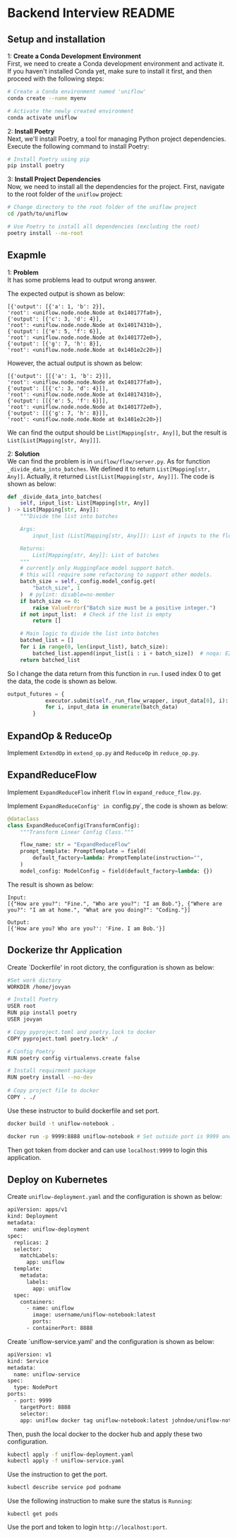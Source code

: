 # Backend Interview README
## Setup and installation
1: **Create a Conda Development Environment**\
    First, we need to create a Conda development environment and activate it. If you haven't installed Conda yet, make sure to install it first, and then proceed with the following steps:

```bash
# Create a Conda environment named 'uniflow'
conda create --name myenv

# Activate the newly created environment
conda activate uniflow
```
    
2: **Install Poetry**\
    Next, we'll install Poetry, a tool for managing Python project dependencies. Execute the following command to install Poetry:
    
```bash
# Install Poetry using pip
pip install poetry
```

3: **Install Project Dependencies**\
    Now, we need to install all the dependencies for the project. First, navigate to the root folder of the `uniflow` project:

```bash
# Change directory to the root folder of the uniflow project
cd /path/to/uniflow

# Use Poetry to install all dependencies (excluding the root)
poetry install --no-root
```
    
## Exapmle
1: **Problem**\
It has some problems lead to output wrong answer.
    
The expected output is shown as below:
```
[{'output': [{'a': 1, 'b': 2}],
'root': <uniflow.node.node.Node at 0x140177fa0>},
{'output': [{'c': 3, 'd': 4}],
'root': <uniflow.node.node.Node at 0x140174310>},
{'output': [{'e': 5, 'f': 6}],
'root': <uniflow.node.node.Node at 0x1401772e0>},
{'output': [{'g': 7, 'h': 8}],
'root': <uniflow.node.node.Node at 0x1401e2c20>}]
```
    
However, the actual output is shown as below:
```
[{'output': [[{'a': 1, 'b': 2}]],
'root': <uniflow.node.node.Node at 0x140177fa0>},
{'output': [[{'c': 3, 'd': 4}]],
'root': <uniflow.node.node.Node at 0x140174310>},
{'output': [[{'e': 5, 'f': 6}]],
'root': <uniflow.node.node.Node at 0x1401772e0>},
{'output': [[{'g': 7, 'h': 8}]],
'root': <uniflow.node.node.Node at 0x1401e2c20>}]
```
    
We can find the output should be `List[Mapping[str, Any]]`, but the result is `List[List[Mapping[str, Any]]]`.
    
2: **Solution**\
We can find the problem is in `uniflow/flow/server.py`. As for function  `_divide_data_into_batches`. We defined it to return `List[Mapping[str, Any]]`. Actually, it returned `List[List[Mapping[str, Any]]]`. The code is shown as below:
```python
def _divide_data_into_batches(
    self, input_list: List[Mapping[str, Any]]
) -> List[Mapping[str, Any]]:
    """Divide the list into batches

    Args:
        input_list (List[Mapping[str, Any]]): List of inputs to the flow

    Returns:
        List[Mapping[str, Any]]: List of batches
    """
    # currently only HuggingFace model support batch.
    # this will require some refactoring to support other models.
    batch_size = self._config.model_config.get(
        "batch_size", 1
    )  # pylint: disable=no-member
    if batch_size <= 0:
        raise ValueError("Batch size must be a positive integer.")
    if not input_list:  # Check if the list is empty
        return []

    # Main logic to divide the list into batches
    batched_list = []
    for i in range(0, len(input_list), batch_size):
        batched_list.append(input_list[i : i + batch_size])  # noqa: E203
    return batched_list
```

So I change the data return from this function in `run`. I used index 0 to get the data, the code is shown as below.
```python
output_futures = {
            executor.submit(self._run_flow_wrapper, input_data[0], i): i
            for i, input_data in enumerate(batch_data)
        }
```

## ExpandOp & ReduceOp
Implement `ExtendOp` in `extend_op.py` and `ReduceOp` in `reduce_op.py`.
    
    
## ExpandReduceFlow
Implement `ExpandReduceFlow` inherit `flow` in `expand_reduce_flow.py`.
    
Implement `ExpandReduceConfig' in `config.py`, the code is shown as below:
```python
@dataclass
class ExpandReduceConfig(TransformConfig):
    """Transform Linear Config Class."""

    flow_name: str = "ExpandReduceFlow"
    prompt_template: PromptTemplate = field(
        default_factory=lambda: PromptTemplate(instruction="",             few_shot_prompt=[])
    )
    model_config: ModelConfig = field(default_factory=lambda: {})
```
    
The result is shown as below:
```
Input:
[{"How are you?": "Fine.", "Who are you?": "I am Bob."}, {"Where are you?": "I am at home.", "What are you doing?": "Coding."}]
    
Output:
[{'How are you? Who are you?': 'Fine. I am Bob.'}]
```
    
## Dockerize thr Application
Create `Dockerfile' in root dictory, the configuration is shown as below:
```bash
#Set work dictory
WORKDIR /home/jovyan

# Install Poetry
USER root
RUN pip install poetry
USER jovyan

# Copy pyproject.toml and poetry.lock to docker
COPY pyproject.toml poetry.lock* ./

# Config Poetry
RUN poetry config virtualenvs.create false

# Install requirment package
RUN poetry install --no-dev
    
# Copy project file to docker
COPY . ./
```
    
Use these instructor to build dockerfile and set port.
```bash
docker build -t uniflow-notebook .

docker run -p 9999:8888 uniflow-notebook # Set outside port is 9999 and inside port is 8888 
```
    
Then got token from docker and can use `localhost:9999` to login this application.
    
## Deploy on Kubernetes
Create `uniflow-deployment.yaml` and the configuration is shown as below:
```bash
apiVersion: apps/v1
kind: Deployment
metadata:
  name: uniflow-deployment
spec:
  replicas: 2  
  selector:
    matchLabels:
      app: uniflow
  template:
    metadata:
      labels:
        app: uniflow
  spec:
    containers:
      - name: uniflow
        image: username/uniflow-notebook:latest  
        ports:
      - containerPort: 8888  
```
    
Create `uniflow-service.yaml' and the configuration is shown as below:
```bash
apiVersion: v1
kind: Service
metadata:
  name: uniflow-service
spec:
  type: NodePort
ports:
  - port: 9999
    targetPort: 8888
    selector:
    app: uniflow docker tag uniflow-notebook:latest johndoe/uniflow-notebook:latest docker push johndoe/uniflow-notebook:latest
```

Then, push the local docker to the docker hub and apply these two configuration.
```bash
kubectl apply -f uniflow-deployment.yaml
kubectl apply -f uniflow-service.yaml
```
    
Use the instruction to get the port.
```bash
kubectl describe service pod podname 
```

Use the following instruction to make sure the status is `Running`:
```
kubectl get pods
```
    
Use the port and token to login `http://localhost:port`.
